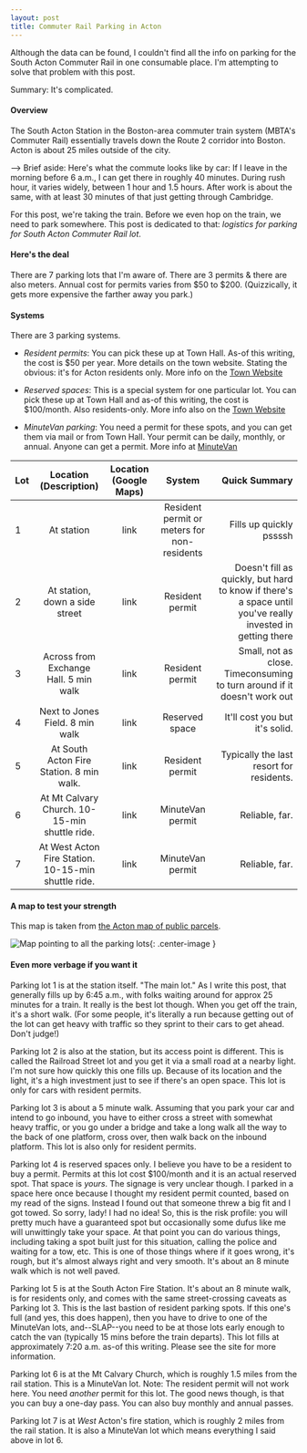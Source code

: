 ```yaml
---
layout: post
title: Commuter Rail Parking in Acton
---
```


Although the data can be found, I couldn't find all the info on parking for the South Acton Commuter Rail in one consumable place. I'm attempting to solve that problem with this post.

Summary: It's complicated.

#### Overview
The South Acton Station in the Boston-area commuter train system (MBTA's Commuter Rail) essentially travels down the Route 2 corridor into Boston. Acton is about 25 miles outside of the city.

--> Brief aside: Here's what the commute looks like by car: If I leave in the morning before 6 a.m., I can get there in roughly 40 minutes. During rush hour, it varies widely, between 1 hour and 1.5 hours. After work is about the same, with at least 30 minutes of that just getting through Cambridge.

For this post, we're taking the train. Before we even hop on the train, we need to park somewhere. This post is dedicated to that: *logistics for parking for South Acton Commuter Rail lot*.

#### Here's the deal
There are 7 parking lots that I'm aware of. There are 3 permits & there are also meters. Annual cost for permits varies from $50 to $200. (Quizzically, it gets more expensive the farther away you park.)


#### Systems

There are 3 parking systems.

* *Resident permits*: You can pick these up at Town Hall. As-of this writing, the cost is $50 per year. More details on the town website. Stating the obvious: it's for Acton residents only. More info on the [Town Website](http://www.acton-ma.gov/127/South-Acton-Commuter-Lot)

* *Reserved spaces*: This is a special system for one particular lot. You can pick these up at Town Hall and as-of this writing, the cost is $100/month. Also residents-only. More info also on the [Town Website](http://www.acton-ma.gov/127/South-Acton-Commuter-Lot)

* *MinuteVan parking*: You need a permit for these spots, and you can get them via mail or from Town Hall. Your permit can be daily, monthly, or annual. Anyone can get a permit. More info at [MinuteVan](http://minutevan.net/Home)

| Lot | Location (Description) | Location (Google Maps) | System | Quick Summary |
|:----|:----------------------:|:----------------------:|:------:|-----------------:|
| 1 | At station | link | Resident permit or meters for non-residents | Fills up quickly pssssh |
| 2 | At station, down a side street | link | Resident permit | Doesn't fill as quickly, but hard to know if there's a space until you've really invested in getting there |
| 3 | Across from Exchange Hall. 5 min walk | link | Resident permit | Small, not as close. Timeconsuming to turn around if it doesn't work out |
| 4 | Next to Jones Field. 8 min walk | link | Reserved space | It'll cost you but it's solid. |
| 5 | At South Acton Fire Station. 8 min walk. | link | Resident permit | Typically the last resort for residents. |
| 6 | At Mt Calvary Church. 10-15-min shuttle ride. | link | MinuteVan permit | Reliable, far. |
| 7 | At West Acton Fire Station. 10-15-min shuttle ride. | link | MinuteVan permit | Reliable, far. |


#### A map to test your strength

This map is taken from [the Acton map of public parcels](http://www.acton-ma.gov/DocumentCenter/Home/View/327).

![Map pointing to all the parking lots]({{site.github.url}}/assets/images/Acton_CR_parking.png){: .center-image }


#### Even more verbage if you want it

Parking lot 1 is at the station itself. "The main lot." As I write this post, that generally fills up by 6:45 a.m., with folks waiting around for approx 25 minutes for a train. It really is the best lot though. When you get off the train, it's a short walk. (For some people, it's literally a run because getting out of the lot can get heavy with traffic so they sprint to their cars to get ahead. Don't judge!)

Parking lot 2 is also at the station, but its access point is different. This is called the Railroad Street lot and you get it via a small road at a nearby light. I'm not sure how quickly this one fills up. Because of its location and the light, it's a high investment just to see if there's an open space. This lot is only for cars with resident permits.

Parking lot 3 is about a 5 minute walk. Assuming that you park your car and intend to go inbound, you have to either cross a street with somewhat heavy traffic, or you go under a bridge and take a long walk all the way to the back of one platform, cross over, then walk back on the inbound platform. This lot is also only for resident permits.

Parking lot 4 is reserved spaces only. I believe you have to be a resident to buy a permit. Permits at this lot cost $100/month and it is an actual reserved spot. That space is *yours*. The signage is very unclear though. I parked in a space here once because I thought my resident permit counted, based on my read of the signs. Instead I found out that someone threw a big fit and I got towed. So sorry, lady! I had no idea! So, this is the risk profile: you will pretty much have a guaranteed spot but occasionally some dufus like me will unwittingly take your space. At that point you can do various things, including taking a spot built just for this situation, calling the police and waiting for a tow, etc. This is one of those things where if it goes wrong, it's rough, but it's almost always right and very smooth. It's about an 8 minute walk which is not well paved.

Parking lot 5 is at the South Acton Fire Station. It's about an 8 minute walk, is for residents only, and comes with the same street-crossing caveats as Parking lot 3. This is the last bastion of resident parking spots. If this one's full (and yes, this does happen), then you have to drive to one of the MinuteVan lots, and--SLAP--you need to be at those lots early enough to catch the van (typically 15 mins before the train departs). This lot fills at approximately 7:20 a.m. as-of this writing. Please see the site for more information.

Parking lot 6 is at the Mt Calvary Church, which is roughly 1.5 miles from the rail station. This is a MinuteVan lot. Note: The resident permit will not work here. You need *another* permit for this lot. The good news though, is that you can buy a one-day pass. You can also buy monthly and annual passes.

Parking lot 7 is at *West* Acton's fire station, which is roughly 2 miles from the rail station. It is also a MinuteVan lot which means everything I said above in lot 6.


